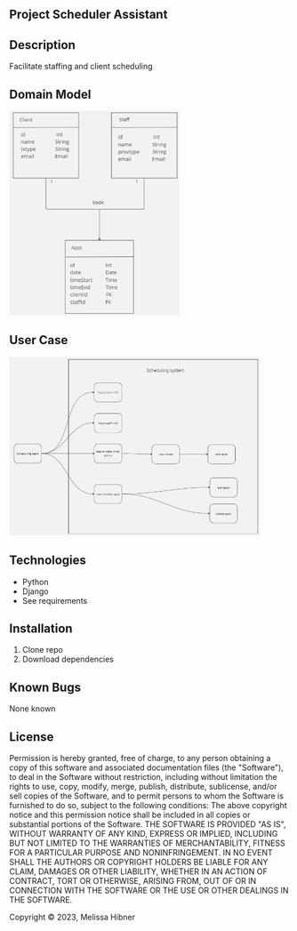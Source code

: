 ## Project Scheduler Assistant

## Description
Facilitate staffing and client scheduling

## Domain Model
![domain-model](img/domain_model.png)

## User Case
![user-case](img/user_case.png)

## Technologies
- Python
- Django 
- See requirements

## Installation
1. Clone repo
2. Download dependencies

## Known Bugs
None known

## License
Permission is hereby granted, free of charge, to any person obtaining a copy of this software and associated documentation files (the "Software"), to deal in the Software without restriction, including without limitation the rights to use, copy, modify, merge, publish, distribute, sublicense, and/or sell copies of the Software, and to permit persons to whom the Software is furnished to do so, subject to the following conditions: The above copyright notice and this permission notice shall be included in all copies or substantial portions of the Software. THE SOFTWARE IS PROVIDED "AS IS", WITHOUT WARRANTY OF ANY KIND, EXPRESS OR IMPLIED, INCLUDING BUT NOT LIMITED TO THE WARRANTIES OF MERCHANTABILITY, FITNESS FOR A PARTICULAR PURPOSE AND NONINFRINGEMENT. IN NO EVENT SHALL THE AUTHORS OR COPYRIGHT HOLDERS BE LIABLE FOR ANY CLAIM, DAMAGES OR OTHER LIABILITY, WHETHER IN AN ACTION OF CONTRACT, TORT OR OTHERWISE, ARISING FROM, OUT OF OR IN CONNECTION WITH THE SOFTWARE OR THE USE OR OTHER DEALINGS IN THE SOFTWARE.

Copyright © 2023, Melissa Hibner

